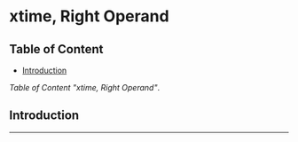 # xtime, Right Operand

## Table of Content

- [Introduction](#introduction)

*Table of Content "xtime, Right Operand"*.

## Introduction

---
